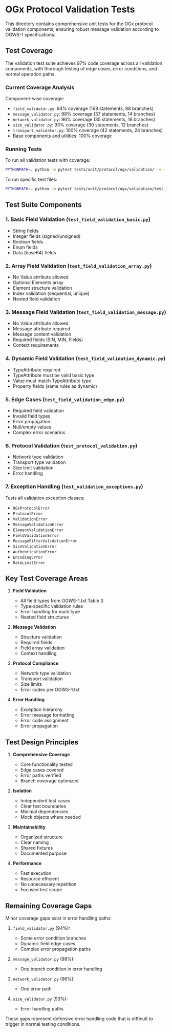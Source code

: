 # OGx Protocol Validation Tests

This directory contains comprehensive unit tests for the OGx protocol validation components, ensuring robust message validation according to OGWS-1 specifications.

## Test Coverage

The validation test suite achieves 97% code coverage across all validation components, with thorough testing of edge cases, error conditions, and normal operation paths.

### Current Coverage Analysis

Component-wise coverage:
- `field_validator.py`: 94% coverage (168 statements, 88 branches)
- `message_validator.py`: 98% coverage (37 statements, 14 branches)
- `network_validator.py`: 96% coverage (35 statements, 18 branches)
- `size_validator.py`: 93% coverage (30 statements, 12 branches)
- `transport_validator.py`: 100% coverage (42 statements, 24 branches)
- Base components and utilities: 100% coverage

### Running Tests

To run all validation tests with coverage:
```bash
PYTHONPATH=. python -m pytest tests/unit/protocol/ogx/validation/ -v --cov=src/protocols/ogx/validation --cov-report=term-missing
```

To run specific test files:
```bash
PYTHONPATH=. python -m pytest tests/unit/protocol/ogx/validation/test_field_validation_basic.py -v
```

## Test Suite Components

### 1. Basic Field Validation (`test_field_validation_basic.py`)
- String fields
- Integer fields (signed/unsigned)
- Boolean fields
- Enum fields
- Data (base64) fields

### 2. Array Field Validation (`test_field_validation_array.py`)
- No Value attribute allowed
- Optional Elements array
- Element structure validation
- Index validation (sequential, unique)
- Nested field validation

### 3. Message Field Validation (`test_field_validation_message.py`)
- No Value attribute allowed
- Message attribute required
- Message content validation
- Required fields (SIN, MIN, Fields)
- Context requirements

### 4. Dynamic Field Validation (`test_field_validation_dynamic.py`)
- TypeAttribute required
- TypeAttribute must be valid basic type
- Value must match TypeAttribute type
- Property fields (same rules as dynamic)

### 5. Edge Cases (`test_field_validation_edge.py`)
- Required field validation
- Invalid field types
- Error propagation
- Null/empty values
- Complex error scenarios

### 6. Protocol Validation (`test_protocol_validation.py`)
- Network type validation
- Transport type validation
- Size limit validation
- Error handling

### 7. Exception Handling (`test_validation_exceptions.py`)
Tests all validation exception classes:
- `OGxProtocolError`
- `ProtocolError`
- `ValidationError`
- `MessageValidationError`
- `ElementValidationError`
- `FieldValidationError`
- `MessageFilterValidationError`
- `SizeValidationError`
- `AuthenticationError`
- `EncodingError`
- `RateLimitError`

## Key Test Coverage Areas

1. **Field Validation**
   - All field types from OGWS-1.txt Table 3
   - Type-specific validation rules
   - Error handling for each type
   - Nested field structures

2. **Message Validation**
   - Structure validation
   - Required fields
   - Field array validation
   - Context handling

3. **Protocol Compliance**
   - Network type validation
   - Transport validation
   - Size limits
   - Error codes per OGWS-1.txt

4. **Error Handling**
   - Exception hierarchy
   - Error message formatting
   - Error code assignment
   - Error propagation

## Test Design Principles

1. **Comprehensive Coverage**
   - Core functionality tested
   - Edge cases covered
   - Error paths verified
   - Branch coverage optimized

2. **Isolation**
   - Independent test cases
   - Clear test boundaries
   - Minimal dependencies
   - Mock objects where needed

3. **Maintainability**
   - Organized structure
   - Clear naming
   - Shared fixtures
   - Documented purpose

4. **Performance**
   - Fast execution
   - Resource efficient
   - No unnecessary repetition
   - Focused test scope

## Remaining Coverage Gaps

Minor coverage gaps exist in error handling paths:

1. `field_validator.py` (94%):
   - Some error condition branches
   - Dynamic field edge cases
   - Complex error propagation paths

2. `message_validator.py` (98%):
   - One branch condition in error handling

3. `network_validator.py` (96%):
   - One error path

4. `size_validator.py` (93%):
   - Error handling paths

These gaps represent defensive error handling code that is difficult to trigger in normal testing conditions. 